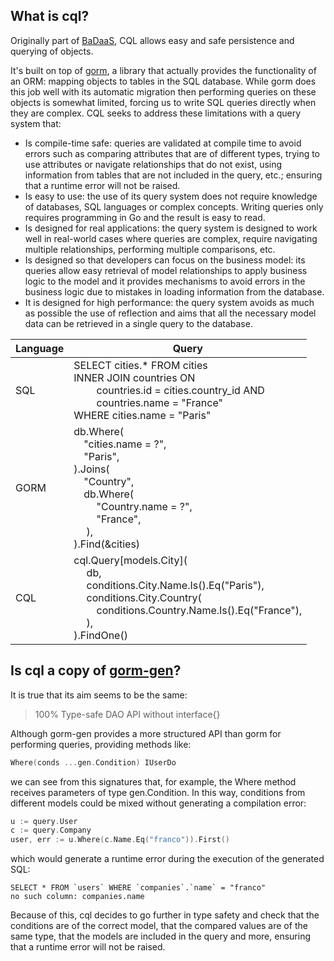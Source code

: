 <!-- keep updated with README.md -->

## What is cql?

Originally part of [BaDaaS](https://github.com/ditrit/badaas), CQL allows easy and safe persistence and querying of objects.

It's built on top of [gorm](https://gorm.io/), a library that actually provides the functionality of an ORM: mapping objects to tables in the SQL database. While gorm does this job well with its automatic migration then performing queries on these objects is somewhat limited, forcing us to write SQL queries directly when they are complex. CQL seeks to address these limitations with a query system that:

- Is compile-time safe: queries are validated at compile time to avoid errors such as comparing attributes that are of different types, trying to use attributes or navigate relationships that do not exist, using information from tables that are not included in the query, etc.; ensuring that a runtime error will not be raised.
- Is easy to use: the use of its query system does not require knowledge of databases, SQL languages or complex concepts. Writing queries only requires programming in Go and the result is easy to read.
- Is designed for real applications: the query system is designed to work well in real-world cases where queries are complex, require navigating multiple relationships, performing multiple comparisons, etc.
- Is designed so that developers can focus on the business model: its queries allow easy retrieval of model relationships to apply business logic to the model and it provides mechanisms to avoid errors in the business logic due to mistakes in loading information from the database.
- It is designed for high performance: the query system avoids as much as possible the use of reflection and aims that all the necessary model data can be retrieved in a single query to the database.

| Language | Query |
|---|---|
| SQL | SELECT cities.* FROM cities <br> INNER JOIN countries ON <br>&emsp;&emsp; countries.id = cities.country_id AND <br>&emsp;&emsp; countries.name = "France" <br> WHERE cities.name = "Paris" |
| GORM | db.Where(<br>&emsp;"cities.name = ?",<br>&emsp;"Paris",<br>).Joins(<br>&emsp;"Country",<br>&emsp;db.Where( <br>&emsp;&emsp; "Country.name = ?", <br>&emsp;&emsp; "France", <br>&emsp; ), <br> ).Find(&cities) |
| CQL | cql.Query[models.City]( <br>&emsp; db, <br>&emsp; conditions.City.Name.Is().Eq("Paris"), <br>&emsp; conditions.City.Country( <br>&emsp;&emsp; conditions.Country.Name.Is().Eq("France"), <br>&emsp; ), <br> ).FindOne() |

## Is cql a copy of [gorm-gen](https://gorm.io/gen/)?

It is true that its aim seems to be the same:

> 100% Type-safe DAO API without interface{}

Although gorm-gen provides a more structured API than gorm for performing queries, providing methods like:

```go
Where(conds ...gen.Condition) IUserDo
```

we can see from this signatures that, for example, the Where method receives parameters of type gen.Condition. In this way, conditions from different models could be mixed without generating a compilation error:

```go
u := query.User
c := query.Company
user, err := u.Where(c.Name.Eq("franco")).First()
```

which would generate a runtime error during the execution of the generated SQL:

```
SELECT * FROM `users` WHERE `companies`.`name` = "franco"
no such column: companies.name
```

Because of this, cql decides to go further in type safety and check that the conditions are of the correct model, that the compared values are of the same type, that the models are included in the query and more, ensuring that a runtime error will not be raised.
